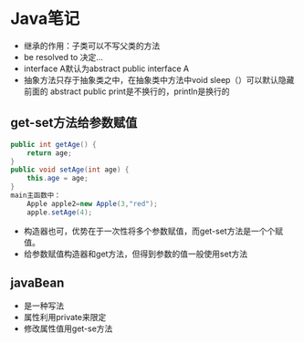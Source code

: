 # Java笔记
* 继承的作用：子类可以不写父类的方法
* be resolved to 决定...
* interface A默认为abstract public interface A
* 抽象方法只存于抽象类之中，在抽象类中方法中void sleep（）可以默认隐藏前面的 abstract public
print是不换行的，println是换行的

## get-set方法给参数赋值
```java
public int getAge() {
	return age;
}
public void setAge(int age) {
	this.age = age;
}
main主函数中：
	Apple apple2=new Apple(3,"red");
	apple.setAge(4);
```
* 构造器也可，优势在于一次性将多个参数赋值，而get-set方法是一个个赋值。
* 给参数赋值构造器和get方法，但得到参数的值一般使用set方法

## javaBean
* 是一种写法
* 属性利用private来限定
* 修改属性值用get-se方法

